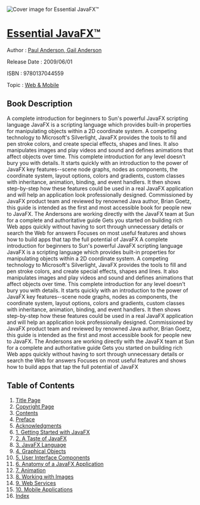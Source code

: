 ![Cover image for Essential JavaFX™](https://imgdetail.ebookreading.net/cover/cover/web_mobile/EB9780137044559.jpg)

[Essential JavaFX™](https://ebookreading.net/view/book/Essential+JavaFX%E2%84%A2-EB9780137044559_1.html "Essential JavaFX™")
====================================================================================================================

Author : [Paul Anderson](https://ebookreading.net/search/author/Paul+Anderson),[ Gail Anderson](https://ebookreading.net/search/author/+Gail+Anderson)

Release Date : 2009/06/01

ISBN : 9780137044559

Topic : [Web & Mobile](https://ebookreading.net/search/category/web-mobile)

Book Description
-----------------

A complete introduction for beginners to Sun's powerful JavaFX scripting language
JavaFX is a scripting language which provides built-in properties for manipulating objects within a 2D coordinate system. A competing technology to Microsoft's Silverlight, JavaFX provides the tools to fill and pen stroke colors, and create special effects, shapes and lines. It also manipulates images and play videos and sound and defines animations that affect objects over time. This complete introduction for any level doesn't bury you with details. It starts quickly with an introduction to the power of JavaFX key features--scene node graphs, nodes as components, the coordinate system, layout options, colors and gradients, custom classes with inheritance, animation, binding, and event handlers. It then shows step-by-step how these features could be used in a real JavaFX application and will help an application look professionally designed. Commissioned by JavaFX product team and reviewed by renowned Java author, Brian Goetz, this guide is intended as the first and most accessible book for people new to JavaFX.
The Andersons are working directly with the JavaFX team at Sun for a complete and authoritative guide
Gets you started on building rich Web apps quickly without having to sort through unnecessary details or search the Web for answers
Focuses on most useful features and shows how to build apps that tap the full potential of JavaFX
              A complete introduction for beginners to Sun's powerful JavaFX scripting language
JavaFX is a scripting language which provides built-in properties for manipulating objects within a 2D coordinate system. A competing technology to Microsoft's Silverlight, JavaFX provides the tools to fill and pen stroke colors, and create special effects, shapes and lines. It also manipulates images and play videos and sound and defines animations that affect objects over time. This complete introduction for any level doesn't bury you with details. It starts quickly with an introduction to the power of JavaFX key features--scene node graphs, nodes as components, the coordinate system, layout options, colors and gradients, custom classes with inheritance, animation, binding, and event handlers. It then shows step-by-step how these features could be used in a real JavaFX application and will help an application look professionally designed. Commissioned by JavaFX product team and reviewed by renowned Java author, Brian Goetz, this guide is intended as the first and most accessible book for people new to JavaFX.
The Andersons are working directly with the JavaFX team at Sun for a complete and authoritative guide
Gets you started on building rich Web apps quickly without having to sort through unnecessary details or search the Web for answers
Focuses on most useful features and shows how to build apps that tap the full potential of JavaFX
              
Table of Contents
-----------------

1. [Title Page](https://ebookreading.net/view/book/Essential+JavaFX%E2%84%A2-EB9780137044559_2.html)
1. [Copyright Page](https://ebookreading.net/view/book/Essential+JavaFX%E2%84%A2-EB9780137044559_2.html#copyright)
1. [Contents](https://ebookreading.net/view/book/Essential+JavaFX%E2%84%A2-EB9780137044559_2.html#con)
1. [Preface](https://ebookreading.net/view/book/Essential+JavaFX%E2%84%A2-EB9780137044559_4.html)
1. [Acknowledgments](https://ebookreading.net/view/book/Essential+JavaFX%E2%84%A2-EB9780137044559_5.html)
1. [1. Getting Started with JavaFX](https://ebookreading.net/view/book/Essential+JavaFX%E2%84%A2-EB9780137044559_6.html)
1. [2. A Taste of JavaFX](https://ebookreading.net/view/book/Essential+JavaFX%E2%84%A2-EB9780137044559_7.html)
1. [3. JavaFX Language](https://ebookreading.net/view/book/Essential+JavaFX%E2%84%A2-EB9780137044559_8.html)
1. [4. Graphical Objects](https://ebookreading.net/view/book/Essential+JavaFX%E2%84%A2-EB9780137044559_9.html)
1. [5. User Interface Components](https://ebookreading.net/view/book/Essential+JavaFX%E2%84%A2-EB9780137044559_10.html)
1. [6. Anatomy of a JavaFX Application](https://ebookreading.net/view/book/Essential+JavaFX%E2%84%A2-EB9780137044559_11.html)
1. [7. Animation](https://ebookreading.net/view/book/Essential+JavaFX%E2%84%A2-EB9780137044559_12.html)
1. [8. Working with Images](https://ebookreading.net/view/book/Essential+JavaFX%E2%84%A2-EB9780137044559_0.html)
1. [9. Web Services](https://ebookreading.net/view/book/Essential+JavaFX%E2%84%A2-EB9780137044559_13.html)
1. [10. Mobile Applications](https://ebookreading.net/view/book/Essential+JavaFX%E2%84%A2-EB9780137044559_15.html)
1. [Index](https://ebookreading.net/view/book/Essential+JavaFX%E2%84%A2-EB9780137044559_0.html)

